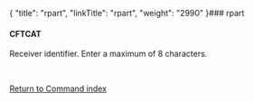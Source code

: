 {
    "title": "rpart",
    "linkTitle": "rpart",
    "weight": "2990"
}### <span id="rpart"></span>rpart

#### CFTCAT

Receiver identifier. Enter a maximum of 8 characters.

 

[Return to Command index](../../)
